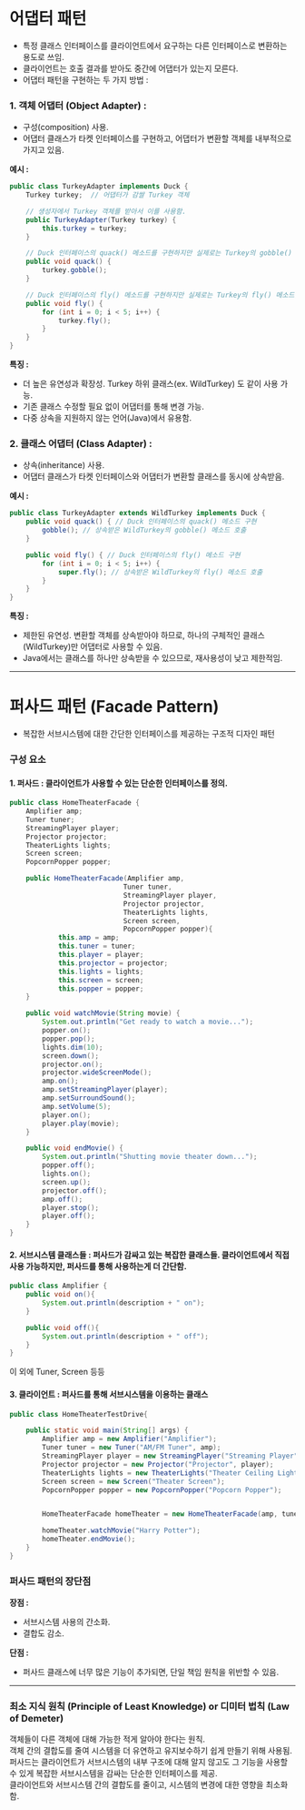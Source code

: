 # 어댑터 패턴
- 특정 클래스 인터페이스를 클라이언트에서 요구하는 다른 인터페이스로 변환하는 용도로 쓰임.
- 클라이언트는 호출 결과를 받아도 중간에 어댑터가 있는지 모른다.
- 어댑터 패턴을 구현하는 두 가지 방법 : 


### 1. 객체 어댑터 (Object Adapter) : 
- 구성(composition) 사용. 
- 어댑터 클래스가 타켓 인터페이스를 구현하고, 어댑터가 변환할 객체를 내부적으로 가지고 있음.  

**예시 :**

```java
public class TurkeyAdapter implements Duck {
    Turkey turkey;  // 어댑터가 감쌀 Turkey 객체

    // 생성자에서 Turkey 객체를 받아서 이를 사용함. 
    public TurkeyAdapter(Turkey turkey) {
        this.turkey = turkey;
    }

    // Duck 인터페이스의 quack() 메소드를 구현하지만 실제로는 Turkey의 gobble() 메소드를 호출
    public void quack() {
        turkey.gobble();
    }

    // Duck 인터페이스의 fly() 메소드를 구현하지만 실제로는 Turkey의 fly() 메소드를 여러 번 호출 (칠면조는 짧은 거리만 날 수 있기 때문)
    public void fly() {
        for (int i = 0; i < 5; i++) {
            turkey.fly();
        }
    }
}

```
**특징 :** 
- 더 높은 유연성과 확장성. Turkey 하위 클래스(ex. WildTurkey) 도 같이 사용 가능. 
- 기존 클래스 수정할 필요 없이 어댑터를 통해 변경 가능. 
- 다중 상속을 지원하지 않는 언어(Java)에서 유용함. 

### 2. 클래스 어댑터 (Class Adapter) :

- 상속(inheritance) 사용. 
- 어댑터 클래스가 타켓 인터페이스와 어댑터가 변환할 클래스를 동시에 상속받음. 

**예시 :**
```java
public class TurkeyAdapter extends WildTurkey implements Duck {
    public void quack() { // Duck 인터페이스의 quack() 메소드 구현
        gobble(); // 상속받은 WildTurkey의 gobble() 메소드 호출
    }

    public void fly() { // Duck 인터페이스의 fly() 메소드 구현
        for (int i = 0; i < 5; i++) {
            super.fly(); // 상속받은 WildTurkey의 fly() 메소드 호출
        }
    }
}
```

**특징 :**
- 제한된 유연성. 변환할 객체를 상속받아야 하므로, 하나의 구체적인 클래스(WildTurkey)만 어댑터로 사용할 수 있음. 
- Java에서는 클래스를 하나만 상속받을 수 있으므로, 재사용성이 낮고 제한적임. 


----
# 퍼사드 패턴 (Facade Pattern)
- 복잡한 서브시스템에 대한 간단한 인터페이스를 제공하는 구조적 디자인 패턴

### 구성 요소

#### 1. 퍼사드 : 클라이언트가 사용할 수 있는 단순한 인터페이스를 정의. 

```java
public class HomeTheaterFacade {
    Amplifier amp;
    Tuner tuner;
    StreamingPlayer player;
    Projector projector;
    TheaterLights lights;
    Screen screen;
    PopcornPopper popper;

    public HomeTheaterFacade(Amplifier amp,
                            Tuner tuner,
                            StreamingPlayer player,
                            Projector projector,
                            TheaterLights lights,
                            Screen screen,
                            PopcornPopper popper){
            this.amp = amp;
            this.tuner = tuner;
            this.player = player;
            this.projector = projector;
            this.lights = lights;
            this.screen = screen;
            this.popper = popper;
    }

    public void watchMovie(String movie) {
        System.out.println("Get ready to watch a movie...");
        popper.on();
        popper.pop();
        lights.dim(10);
        screen.down();
        projector.on();
        projector.wideScreenMode();
        amp.on();
        amp.setStreamingPlayer(player);
        amp.setSurroundSound();
        amp.setVolume(5);
        player.on();
        player.play(movie);
    }

    public void endMovie() {
        System.out.println("Shutting movie theater down...");
        popper.off();
        lights.on();
        screen.up();
        projector.off();
        amp.off();
        player.stop();
        player.off();
    }
}
```

#### 2. 서브시스템 클래스들 : 퍼사드가 감싸고 있는 복잡한 클래스들. 클라이언트에서 직접 사용 가능하지만, 퍼사드를 통해 사용하는게 더 간단함. 

```java
public class Amplifier {
    public void on(){
        System.out.println(description + " on");
    }

    public void off(){
        System.out.println(description + " off");
    }
}
```
이 외에 Tuner, Screen 등등 

#### 3. 클라이언트 : 퍼사드를 통해 서브시스템을 이용하는  클래스 

```java
public class HomeTheaterTestDrive{

    public static void main(String[] args) {
        Amplifier amp = new Amplifier("Amplifier");
        Tuner tuner = new Tuner("AM/FM Tuner", amp);
        StreamingPlayer player = new StreamingPlayer("Streaming Player", amp);
        Projector projector = new Projector("Projector", player);
        TheaterLights lights = new TheaterLights("Theater Ceiling Lights");
        Screen screen = new Screen("Theater Screen");
        PopcornPopper popper = new PopcornPopper("Popcorn Popper");


        HomeTheaterFacade homeTheater = new HomeTheaterFacade(amp, tuner, player, projector, lights, screen, popper);

        homeTheater.watchMovie("Harry Potter");
        homeTheater.endMovie();
    }
}
```

### 퍼사드 패턴의 장단점

**장점 :** 
- 서브시스템 사용의 간소화. 
- 결합도 감소.

**단점 :** 
- 퍼사드 클래스에 너무 많은 기능이 추가되면, 단일 책임 원칙을 위반할 수 있음.

----
### 최소 지식 원칙 (Principle of Least Knowledge) or 디미터 법칙 (Law of Demeter)
객체들이 다른 객체에 대해 가능한 적게 알아야 한다는 원칙.  
객체 간의 결합도를 줄여 시스템을 더 유연하고 유지보수하기 쉽게 만들기 위해 사용됨.  
퍼사드는 클라이언트가 서브시스템의 내부 구조에 대해 알지 않고도 그 기능을 사용할 수 있게 복잡한 서브시스템을 감싸는 단순한 인터페이스를 제공.  
클라이언트와 서브시스템 간의 결합도를 줄이고, 시스템의 변경에 대한 영향을 최소화함.   
